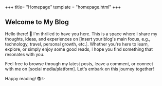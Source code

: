 +++
title= "Homepage"
template = "homepage.html"
+++

## Welcome to My Blog

Hello there! 👋 I'm thrilled to have you here. This is a space where I share my thoughts, ideas, and experiences on [insert your blog's main focus, e.g., technology, travel, personal growth, etc.]. Whether you're here to learn, explore, or simply enjoy some good reads, I hope you find something that resonates with you.

Feel free to browse through my latest posts, leave a comment, or connect with me on [social media/platform]. Let's embark on this journey together!

Happy reading! 📚✨

